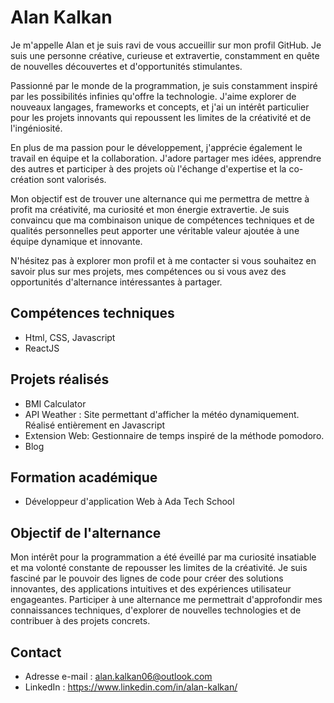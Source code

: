 # Alan Kalkan

Je m'appelle Alan et je suis ravi de vous accueillir sur mon profil GitHub. Je suis une personne créative, curieuse et extravertie, constamment en quête de nouvelles découvertes et d'opportunités stimulantes.

Passionné par le monde de la programmation, je suis constamment inspiré par les possibilités infinies qu'offre la technologie. J'aime explorer de nouveaux langages, frameworks et concepts, et j'ai un intérêt particulier pour les projets innovants qui repoussent les limites de la créativité et de l'ingéniosité.

En plus de ma passion pour le développement, j'apprécie également le travail en équipe et la collaboration. J'adore partager mes idées, apprendre des autres et participer à des projets où l'échange d'expertise et la co-création sont valorisés.

Mon objectif est de trouver une alternance qui me permettra de mettre à profit ma créativité, ma curiosité et mon énergie extravertie. Je suis convaincu que ma combinaison unique de compétences techniques et de qualités personnelles peut apporter une véritable valeur ajoutée à une équipe dynamique et innovante.

N'hésitez pas à explorer mon profil et à me contacter si vous souhaitez en savoir plus sur mes projets, mes compétences ou si vous avez des opportunités d'alternance intéressantes à partager.



## Compétences techniques

- Html, CSS, Javascript
- ReactJS

## Projets réalisés

- BMI Calculator
- API Weather : Site permettant d'afficher la météo dynamiquement. Réalisé entièrement en Javascript
- Extension Web: Gestionnaire de temps inspiré de la méthode pomodoro.
- Blog

## Formation académique

- Développeur d'application Web à Ada Tech School

## Objectif de l'alternance

Mon intérêt pour la programmation a été éveillé par ma curiosité insatiable et ma volonté constante de repousser les limites de la créativité. Je suis fasciné par le pouvoir des lignes de code pour créer des solutions innovantes, des applications intuitives et des expériences utilisateur engageantes. Participer à une alternance me permettrait d'approfondir mes connaissances techniques, d'explorer de nouvelles technologies et de contribuer à des projets concrets.

## Contact

- Adresse e-mail : alan.kalkan06@outlook.com
- LinkedIn : https://www.linkedin.com/in/alan-kalkan/
